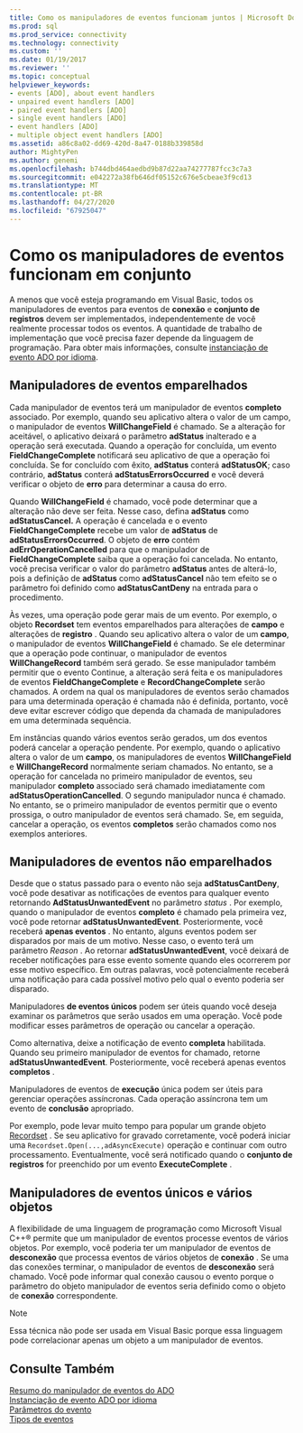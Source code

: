 ```yaml
---
title: Como os manipuladores de eventos funcionam juntos | Microsoft Docs
ms.prod: sql
ms.prod_service: connectivity
ms.technology: connectivity
ms.custom: ''
ms.date: 01/19/2017
ms.reviewer: ''
ms.topic: conceptual
helpviewer_keywords:
- events [ADO], about event handlers
- unpaired event handlers [ADO]
- paired event handlers [ADO]
- single event handlers [ADO]
- event handlers [ADO]
- multiple object event handlers [ADO]
ms.assetid: a86c8a02-dd69-420d-8a47-0188b339858d
author: MightyPen
ms.author: genemi
ms.openlocfilehash: b744dbd464aedbd9b87d22aa74277787fcc3c7a3
ms.sourcegitcommit: e042272a38fb646df05152c676e5cbeae3f9cd13
ms.translationtype: MT
ms.contentlocale: pt-BR
ms.lasthandoff: 04/27/2020
ms.locfileid: "67925047"
---
```

# <a name="how-event-handlers-work-together"></a>Como os manipuladores de eventos funcionam em conjunto
A menos que você esteja programando em Visual Basic, todos os manipuladores de eventos para eventos de **conexão** e **conjunto de registros** devem ser implementados, independentemente de você realmente processar todos os eventos. A quantidade de trabalho de implementação que você precisa fazer depende da linguagem de programação. Para obter mais informações, consulte [instanciação de evento ADO por idioma](../../../ado/guide/data/ado-event-instantiation-by-language.md).  
  
## <a name="paired-event-handlers"></a>Manipuladores de eventos emparelhados  
 Cada manipulador de eventos terá um manipulador de eventos **completo** associado. Por exemplo, quando seu aplicativo altera o valor de um campo, o manipulador de eventos **WillChangeField** é chamado. Se a alteração for aceitável, o aplicativo deixará o parâmetro **adStatus** inalterado e a operação será executada. Quando a operação for concluída, um evento **FieldChangeComplete** notificará seu aplicativo de que a operação foi concluída. Se for concluído com êxito, **adStatus** conterá **adStatusOK**; caso contrário, **adStatus** conterá **adStatusErrorsOccurred** e você deverá verificar o objeto de **erro** para determinar a causa do erro.  
  
 Quando **WillChangeField** é chamado, você pode determinar que a alteração não deve ser feita. Nesse caso, defina **adStatus** como **adStatusCancel.** A operação é cancelada e o evento **FieldChangeComplete** recebe um valor de **adStatus** de **adStatusErrorsOccurred**. O objeto de **erro** contém **adErrOperationCancelled** para que o manipulador de **FieldChangeComplete** saiba que a operação foi cancelada. No entanto, você precisa verificar o valor do parâmetro **adStatus** antes de alterá-lo, pois a definição de **adStatus** como **adStatusCancel** não tem efeito se o parâmetro foi definido como **adStatusCantDeny** na entrada para o procedimento.  
  
 Às vezes, uma operação pode gerar mais de um evento. Por exemplo, o objeto **Recordset** tem eventos emparelhados para alterações de **campo** e alterações de **registro** . Quando seu aplicativo altera o valor de um **campo**, o manipulador de eventos **WillChangeField** é chamado. Se ele determinar que a operação pode continuar, o manipulador de eventos **WillChangeRecord** também será gerado. Se esse manipulador também permitir que o evento Continue, a alteração será feita e os manipuladores de eventos **FieldChangeComplete** e **RecordChangeComplete** serão chamados. A ordem na qual os manipuladores de eventos serão chamados para uma determinada operação é chamada não é definida, portanto, você deve evitar escrever código que dependa da chamada de manipuladores em uma determinada sequência.  
  
 Em instâncias quando vários eventos serão gerados, um dos eventos poderá cancelar a operação pendente. Por exemplo, quando o aplicativo altera o valor de um **campo**, os manipuladores de eventos **WillChangeField** e **WillChangeRecord** normalmente seriam chamados. No entanto, se a operação for cancelada no primeiro manipulador de eventos, seu manipulador **completo** associado será chamado imediatamente com **adStatusOperationCancelled**. O segundo manipulador nunca é chamado. No entanto, se o primeiro manipulador de eventos permitir que o evento prossiga, o outro manipulador de eventos será chamado. Se, em seguida, cancelar a operação, os eventos **completos** serão chamados como nos exemplos anteriores.  
  
## <a name="unpaired-event-handlers"></a>Manipuladores de eventos não emparelhados  
 Desde que o status passado para o evento não seja **adStatusCantDeny**, você pode desativar as notificações de eventos para qualquer evento retornando **AdStatusUnwantedEvent** no parâmetro *status* . Por exemplo, quando o manipulador de eventos **completo** é chamado pela primeira vez, você pode retornar **adStatusUnwantedEvent**. Posteriormente, você receberá **apenas eventos** . No entanto, alguns eventos podem ser disparados por mais de um motivo. Nesse caso, o evento terá um parâmetro *Reason* . Ao retornar **adStatusUnwantedEvent**, você deixará de receber notificações para esse evento somente quando eles ocorrerem por esse motivo específico. Em outras palavras, você potencialmente receberá uma notificação para cada possível motivo pelo qual o evento poderia ser disparado.  
  
 Manipuladores **de eventos únicos** podem ser úteis quando você deseja examinar os parâmetros que serão usados em uma operação. Você pode modificar esses parâmetros de operação ou cancelar a operação.  
  
 Como alternativa, deixe a notificação de evento **completa** habilitada. Quando seu primeiro manipulador de eventos for chamado, retorne **adStatusUnwantedEvent**. Posteriormente, você receberá apenas eventos **completos** .  
  
 Manipuladores de eventos de **execução** única podem ser úteis para gerenciar operações assíncronas. Cada operação assíncrona tem um evento de **conclusão** apropriado.  
  
 Por exemplo, pode levar muito tempo para popular um grande objeto [Recordset](../../../ado/reference/ado-api/recordset-object-ado.md) . Se seu aplicativo for gravado corretamente, você poderá iniciar uma `Recordset.Open(...,adAsyncExecute)` operação e continuar com outro processamento. Eventualmente, você será notificado quando o **conjunto de registros** for preenchido por um evento **ExecuteComplete** .  
  
## <a name="single-event-handlers-and-multiple-objects"></a>Manipuladores de eventos únicos e vários objetos  
 A flexibilidade de uma linguagem de programação como Microsoft Visual C++® permite que um manipulador de eventos processe eventos de vários objetos. Por exemplo, você poderia ter um manipulador de eventos de **desconexão** que processa eventos de vários objetos de **conexão** . Se uma das conexões terminar, o manipulador de eventos de **desconexão** será chamado. Você pode informar qual conexão causou o evento porque o parâmetro do objeto manipulador de eventos seria definido como o objeto de **conexão** correspondente.  
  
> [!NOTE]
>  Essa técnica não pode ser usada em Visual Basic porque essa linguagem pode correlacionar apenas um objeto a um manipulador de eventos.  
  
## <a name="see-also"></a>Consulte Também  
 [Resumo do manipulador de eventos do ADO](../../../ado/guide/data/ado-event-handler-summary.md)   
 [Instanciação de evento ADO por idioma](../../../ado/guide/data/ado-event-instantiation-by-language.md)   
 [Parâmetros do evento](../../../ado/guide/data/event-parameters.md)   
 [Tipos de eventos](../../../ado/guide/data/types-of-events.md)

